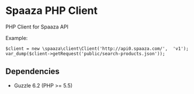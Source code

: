 # Spaaza PHP Client #

PHP Client for Spaaza API

Example:

    $client = new \spaaza\client\Client('http://api0.spaaza.com/',  'v1');
    var_dump($client->getRequest('public/search-products.json'));



## Dependencies ##

* Guzzle 6.2 (PHP >= 5.5)